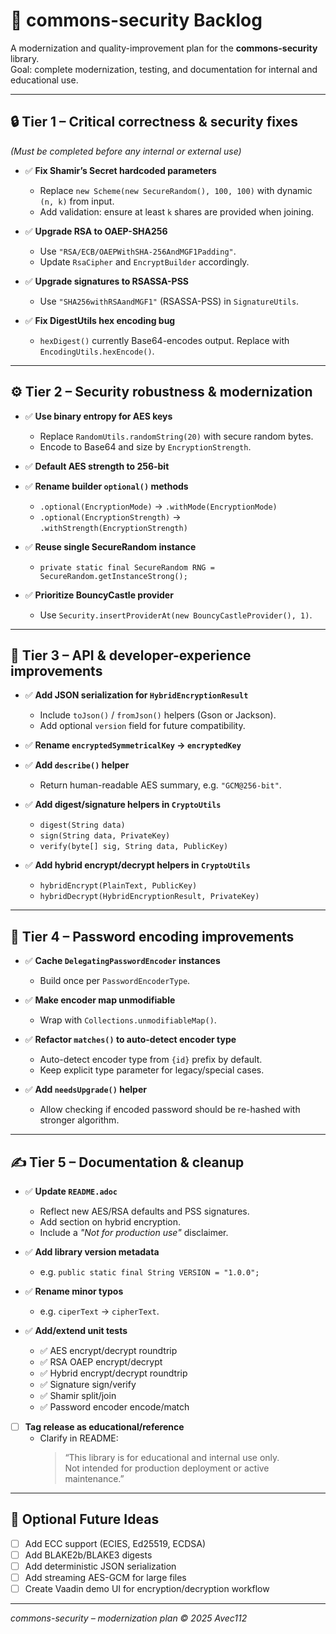 # 🧩 commons-security Backlog

A modernization and quality-improvement plan for the **commons-security** library.  
Goal: complete modernization, testing, and documentation for internal and educational use.

---

## 🔒 Tier 1 – Critical correctness & security fixes
*(Must be completed before any internal or external use)*

- ✅ **Fix Shamir’s Secret hardcoded parameters**
  - Replace `new Scheme(new SecureRandom(), 100, 100)` with dynamic `(n, k)` from input.
  - Add validation: ensure at least `k` shares are provided when joining.

- ✅ **Upgrade RSA to OAEP-SHA256**
  - Use `"RSA/ECB/OAEPWithSHA-256AndMGF1Padding"`.
  - Update `RsaCipher` and `EncryptBuilder` accordingly.

- ✅ **Upgrade signatures to RSASSA-PSS**
  - Use `"SHA256withRSAandMGF1"` (RSASSA-PSS) in `SignatureUtils`.

- ✅ **Fix DigestUtils hex encoding bug**
  - `hexDigest()` currently Base64-encodes output. Replace with `EncodingUtils.hexEncode()`.

---

## ⚙️ Tier 2 – Security robustness & modernization

- ✅ **Use binary entropy for AES keys**
  - Replace `RandomUtils.randomString(20)` with secure random bytes.
  - Encode to Base64 and size by `EncryptionStrength`.

- ✅ **Default AES strength to 256-bit**

- ✅ **Rename builder `optional()` methods**
  - `.optional(EncryptionMode)` → `.withMode(EncryptionMode)`
  - `.optional(EncryptionStrength)` → `.withStrength(EncryptionStrength)`

- ✅ **Reuse single SecureRandom instance**
  - `private static final SecureRandom RNG = SecureRandom.getInstanceStrong();`

- ✅ **Prioritize BouncyCastle provider**
  - Use `Security.insertProviderAt(new BouncyCastleProvider(), 1)`.

---

## 🧱 Tier 3 – API & developer-experience improvements

- ✅ **Add JSON serialization for `HybridEncryptionResult`**
  - Include `toJson()` / `fromJson()` helpers (Gson or Jackson).
  - Add optional `version` field for future compatibility.

- ✅ **Rename `encryptedSymmetricalKey` → `encryptedKey`**

- ✅ **Add `describe()` helper**
  - Return human-readable AES summary, e.g. `"GCM@256-bit"`.

- ✅ **Add digest/signature helpers in `CryptoUtils`**
  - `digest(String data)`
  - `sign(String data, PrivateKey)`
  - `verify(byte[] sig, String data, PublicKey)`

- ✅ **Add hybrid encrypt/decrypt helpers in `CryptoUtils`**
  - `hybridEncrypt(PlainText, PublicKey)`
  - `hybridDecrypt(HybridEncryptionResult, PrivateKey)`

---

## 🧩 Tier 4 – Password encoding improvements

- ✅ **Cache `DelegatingPasswordEncoder` instances**
  - Build once per `PasswordEncoderType`.

- ✅ **Make encoder map unmodifiable**
  - Wrap with `Collections.unmodifiableMap()`.

- ✅ **Refactor `matches()` to auto-detect encoder type**
  - Auto-detect encoder type from `{id}` prefix by default.
  - Keep explicit type parameter for legacy/special cases.

- ✅ **Add `needsUpgrade()` helper**
  - Allow checking if encoded password should be re-hashed with stronger algorithm.

---

## ✍️ Tier 5 – Documentation & cleanup

- ✅ **Update `README.adoc`**
  - Reflect new AES/RSA defaults and PSS signatures.
  - Add section on hybrid encryption.
  - Include a *"Not for production use"* disclaimer.

- ✅ **Add library version metadata**
  - e.g. `public static final String VERSION = "1.0.0";`

- ✅ **Rename minor typos**
  - e.g. `ciperText` → `cipherText`.

- ✅ **Add/extend unit tests**
  - ✅ AES encrypt/decrypt roundtrip
  - ✅ RSA OAEP encrypt/decrypt
  - ✅ Hybrid encrypt/decrypt roundtrip
  - ✅ Signature sign/verify
  - ✅ Shamir split/join
  - ✅ Password encoder encode/match

- [ ] **Tag release as educational/reference**
  - Clarify in README:  
    > “This library is for educational and internal use only.  
    > Not intended for production deployment or active maintenance.”

---

## 🧭 Optional Future Ideas

- [ ] Add ECC support (ECIES, Ed25519, ECDSA)
- [ ] Add BLAKE2b/BLAKE3 digests
- [ ] Add deterministic JSON serialization
- [ ] Add streaming AES-GCM for large files
- [ ] Create Vaadin demo UI for encryption/decryption workflow

---

*commons-security – modernization plan © 2025 Avec112*
